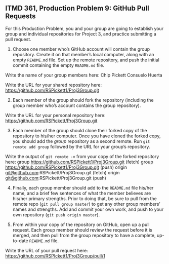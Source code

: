 ## ITMD 361, Production Problem 9: GitHub Pull Requests

For this Production Problem, you and your group are going to establish your group and individual repositories for Project 3, and practice submitting a pull request.

1. Choose one member who’s GitHub account will contain the group repository. Create it on that member’s local computer, along with an empty `README.md` file. Set up the remote repository, and push the initial commit containing the empty `README.md` file.

Write the name of your group members here:
  Chip Pickett
  Consuelo Huerta

Write the URL for your shared repository here:
  https://github.com/RSPickett1/Proj3Group.git

2. Each member of the group should fork the repository (including the group member who’s account contains the group repository).

Write the URL for your personal repository here:
  https://github.com/RSPickett/Proj3Group.git

3. Each member of the group should clone their forked copy of the repository to his/her computer. Once you have cloned the forked copy, you should add the *group* repository as a second remote. Run `git remote add group` followed by the URL for your group’s repository.

Write the output of `git remote -v` from your copy of the forked repository here:
  group https://github.com/RSPickett1/Proj3Group.git (fetch)
  group https://github.com/RSPickett1/Proj3Group.git (push)
  origin  git@github.com:RSPickett/Proj3Group.git (fetch)
  origin  git@github.com:RSPickett/Proj3Group.git (push)


4. Finally, each group member should add to the `README.md` file his/her name, and a brief few sentences of what the member believes are his/her primary strengths. Prior to doing that, be sure to pull from the remote repo (`git pull group master`) to get any other group members’ names and strengths. Add and commit your own work, and push to your own repository (`git push origin master`).

5. From within your copy of the repository on GitHub, open up a pull request. Each group member should review the request before it is merged, and then pull from the group repository to have a complete, up-to-date `README.md` file.

Write the URL of your pull request here:
  https://github.com/RSPIckett1/Proj3Group/pull/1